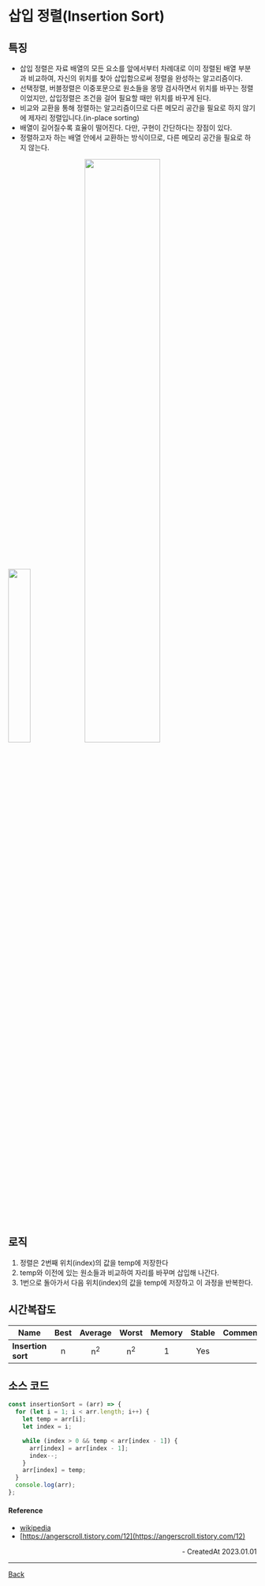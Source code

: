 # 삽입 정렬(Insertion Sort)

## 특징

- 삽입 정렬은 자료 배열의 모든 요소를 앞에서부터 차례대로 이미 정렬된 배열 부분과 비교하여, 자신의 위치를 찾아 삽입함으로써 정렬을 완성하는 알고리즘이다.
- 선택정렬, 버블정렬은 이중포문으로 원소들을 몽땅 검사하면서 위치를 바꾸는 정렬이었지만, 삽입정렬은 조건을 걸어 필요할 때만 위치를 바꾸게 된다.
- 비교와 교환을 통해 정렬하는 알고리즘이므로 다른 메모리 공간을 필요로 하지 않기에 제자리 정렬입니다.(in-place sorting)
- 배열이 길어질수록 효율이 떨어진다. 다만, 구현이 간단하다는 장점이 있다.
- 정렬하고자 하는 배열 안에서 교환하는 방식이므로, 다른 메모리 공간을 필요로 하지 않는다.

<div>
<img src="https://upload.wikimedia.org/wikipedia/commons/4/42/Insertion_sort.gif" width="30%" />
<img src="https://upload.wikimedia.org/wikipedia/commons/0/0f/Insertion-sort-example-300px.gif" width="55%" />
</div>

## 로직

1. 정렬은 2번째 위치(index)의 값을 temp에 저장한다
2. temp와 이전에 있는 원소들과 비교하여 자리를 바꾸며 삽입해 나간다.
3. 1번으로 돌아가서 다음 위치(index)의 값을 temp에 저장하고 이 과정을 반복한다.

## 시간복잡도

| Name               | Best |    Average    |     Worst     | Memory | Stable | Comments |
| ------------------ | :--: | :-----------: | :-----------: | :----: | :----: | :------- |
| **Insertion sort** |  n   | n<sup>2</sup> | n<sup>2</sup> |   1    |  Yes   |          |

## 소스 코드

```javascript
const insertionSort = (arr) => {
  for (let i = 1; i < arr.length; i++) {
    let temp = arr[i];
    let index = i;

    while (index > 0 && temp < arr[index - 1]) {
      arr[index] = arr[index - 1];
      index--;
    }
    arr[index] = temp;
  }
  console.log(arr);
};
```

#### Reference

- [wikipedia](https://ko.wikipedia.org/wiki/%EC%82%BD%EC%9E%85_%EC%A0%95%EB%A0%AC)
- [https://angerscroll.tistory.com/12](https://angerscroll.tistory.com/12)

<div align="right">- CreatedAt 2023.01.01</div>

---

[Back](../README.md)
